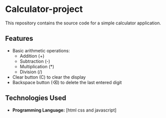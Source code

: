 # Calculator-project

This repository contains the source code for a simple calculator application.

## Features

* Basic arithmetic operations:
    * Addition (+)
    * Subtraction (-)
    * Multiplication (*)
    * Division (/)
* Clear button (C) to clear the display
* Backspace button (⌫) to delete the last entered digit

## Technologies Used

* **Programming Language:** [html css and javascript]

